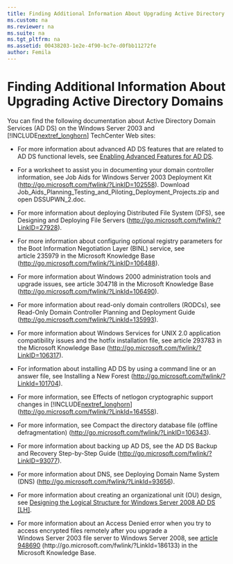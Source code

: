 ```yaml
---
title: Finding Additional Information About Upgrading Active Directory Domains
ms.custom: na
ms.reviewer: na
ms.suite: na
ms.tgt_pltfrm: na
ms.assetid: 00438203-1e2e-4f90-bc7e-d0fbb11272fe
author: Femila
---
```

# Finding Additional Information About Upgrading Active Directory Domains
You can find the following documentation about Active Directory Domain Services \(AD DS\) on the Windows Server 2003 and [!INCLUDE[nextref_longhorn](includes/nextref_longhorn_md.md)] TechCenter Web sites:  
  
-   For more information about advanced AD DS features that are related to AD DS functional levels, see [Enabling Advanced Features for AD DS]().  
  
-   For a worksheet to assist you in documenting your domain controller information, see Job Aids for Windows Server 2003 Deployment Kit \([http:\/\/go.microsoft.com\/fwlink\/?LinkID\=102558](http://go.microsoft.com/fwlink/?LinkID=102558)\). Download Job\_Aids\_Planning\_Testing\_and\_Piloting\_Deployment\_Projects.zip and open DSSUPWN\_2.doc.  
  
-   For more information about deploying Distributed File System \(DFS\), see Designing and Deploying File Servers \([http:\/\/go.microsoft.com\/fwlink\/?LinkID\=27928](http://go.microsoft.com/fwlink/?LinkID=27928)\).  
  
-   For more information about configuring optional registry parameters for the Boot Information Negotiation Layer \(BINL\) service, see article 235979 in the Microsoft Knowledge Base \([http:\/\/go.microsoft.com\/fwlink\/?LinkID\=106488](http://go.microsoft.com/fwlink/?LinkID=106488)\).  
  
-   For more information about Windows 2000 administration tools and upgrade issues, see article 304718 in the Microsoft Knowledge Base \([http:\/\/go.microsoft.com\/fwlink\/?LinkId\=106490](http://go.microsoft.com/fwlink/?LinkId=106490)\).  
  
-   For more information about read\-only domain controllers \(RODCs\), see Read\-Only Domain Controller Planning and Deployment Guide \([http:\/\/go.microsoft.com\/fwlink\/?LinkId\=135993](http://go.microsoft.com/fwlink/?LinkId=135993)\).  
  
-   For more information about Windows Services for UNIX 2.0 application compatibility issues and the hotfix installation file, see article 293783 in the Microsoft Knowledge Base \([http:\/\/go.microsoft.com\/fwlink\/?LinkID\=106317](http://go.microsoft.com/fwlink/?LinkID=106317)\).  
  
-   For information about installing AD DS by using a command line or an answer file, see Installing a New Forest \([http:\/\/go.microsoft.com\/fwlink\/?LinkId\=101704](http://go.microsoft.com/fwlink/?LinkId=101704)\).  
  
-   For more information, see Effects of netlogon cryptographic support changes in [!INCLUDE[nextref_longhorn](includes/nextref_longhorn_md.md)] \([http:\/\/go.microsoft.com\/fwlink\/?LinkId\=164558](http://go.microsoft.com/fwlink/?LinkId=164558)\).  
  
-   For more information, see Compact the directory database file \(offline defragmentation\) \([http:\/\/go.microsoft.com\/fwlink\/?LinkID\=106343](http://go.microsoft.com/fwlink/?LinkID=106343)\).  
  
-   For more information about backing up AD DS, see the AD DS Backup and Recovery Step\-by\-Step Guide \([http:\/\/go.microsoft.com\/fwlink\/?LinkID\=93077](http://go.microsoft.com/fwlink/?LinkID=93077)\).  
  
-   For more information about DNS, see Deploying Domain Name System \(DNS\) \([http:\/\/go.microsoft.com\/fwlink\/?LinkId\=93656](http://go.microsoft.com/fwlink/?LinkId=93656)\).  
  
-   For more information about creating an organizational unit \(OU\) design, see [Designing the Logical Structure for Windows Server 2008 AD DS \[LH\]](assetId:///23d96652-a0d9-4f70-9742-514110c99da6).  
  
-   For more information about an Access Denied error when you try to access encrypted files remotely after you upgrade a Windows Server 2003 file server to Windows Server 2008, see [article 948690](http://go.microsoft.com/fwlink/?LinkId=186133) \(http:\/\/go.microsoft.com\/fwlink\/?LinkId\=186133\) in the Microsoft Knowledge Base.  
  

